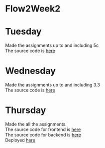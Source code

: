 # Flow2Week2

<h1>Tuesday</h1>
Made the assignments up to and including 5c<br>
The source code is <a href ="https://github.com/drh89/Flow2Week2/tree/master/JsFlow2"> here<a/>
  
<h1>Wednesday</h1>
Made the assignments up to and including 3.3<br>
The source code is <a href ="https://github.com/drh89/Flow2Week2/tree/master/AJAX"> here<a/>
  
<h1>Thursday</h1>
Made the all the assignments.<br>
The source code for frontend is <a href ="https://github.com/drh89/Flow2Week2/tree/master/SOPandCORSFront"> here<a/><br>
The source code for backend is  <a href ="https://github.com/drh89/Flow2Week2/tree/master/SOPandCORSback"> here<a/><br>
  Deployed <a href = "http://cphbusines.surge.sh/">here</a> 
  
  

  
    
     
